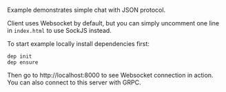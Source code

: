 Example demonstrates simple chat with JSON protocol.

Client uses Websocket by default, but you can simply uncomment one line in `index.html` to use SockJS instead. 

To start example locally install dependencies first:

```
dep init
dep ensure
```

Then go to http://localhost:8000 to see Websocket connection in action. You can also connect to this server with GRPC.
